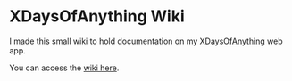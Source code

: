 # XDaysOfAnything Wiki

I made this small wiki to hold documentation on my [XDaysOfAnything](https://github.com/syldess/x-days-of-anything-daily-logger) web app.

You can access the [wiki here](https://sylvaindessureault.com/x-days-of-anything-daily-logger-wiki/).
